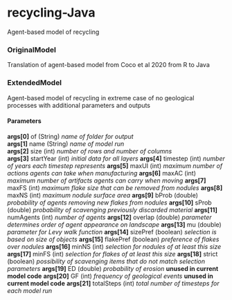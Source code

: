 # recycling-Java

Agent-based model of recycling 

### OriginalModel
Translation of agent-based model from Coco et al 2020 from R to Java


### ExtendedModel
Agent-based model of recycling in extreme case of no geological processes with additional parameters and outputs

#### Parameters
**args[0]** of (String) *name of folder for output*  
**args[1]** name (String) *name of model run*  
**args[2]** size (int) *number of rows and number of columns*  
**args[3]** startYear (int) *initial data for all layers*
**args[4]** timestep (int) *number of years each timestep represents*
**args[5]** maxUI (int) *maximum number of actions agents can take when manufacturing*
**args[6]** maxAC (int) *maximum number of artifacts agents can carry when moving*
**args[7]** maxFS (int) *maximum flake size that can be removed from nodules*
**args[8]** maxNS (int) *maximum nodule surface area*
**args[9]** bProb (double) *probability of agents removing new flakes from nodules*
**args[10]** sProb (double) *probability of scavenging previously discarded material*
**args[11]** numAgents (int) *number of agents*
**args[12]** overlap (double) *parameter determines order of agent appearance on landscape*
**args[13]** mu (double) *parameter for Levy walk function*
**args[14]** sizePref (boolean) *selection is based on size of objects*
**args[15]** flakePref (boolean) *preference of flakes over nodules*
**args[16]** minNS (int) *selection for nodules of at least this size*
**args[17]** minFS (int) *selection for flakes of at least this size*
**args[18]** strict (boolean) *possibility of scavenging items that do not match selection parameters*
**args[19]** ED (double) *probability of erosion* **unused in current model code**
**args[20]** GF (int) *frequency of geological events* **unused in current model code**
**args[21]** totalSteps (int) *total number of timesteps for each model run*

